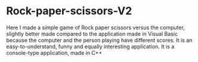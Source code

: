 # Rock-paper-scissors-V2
Here I made a simple game of Rock paper scissors versus the computer, slightly better made compared to the application made in Visual Basic because the computer and the person playing have different scores.
It is an easy-to-understand, funny and equally interesting application. 
It is a console-type application, made in C++
